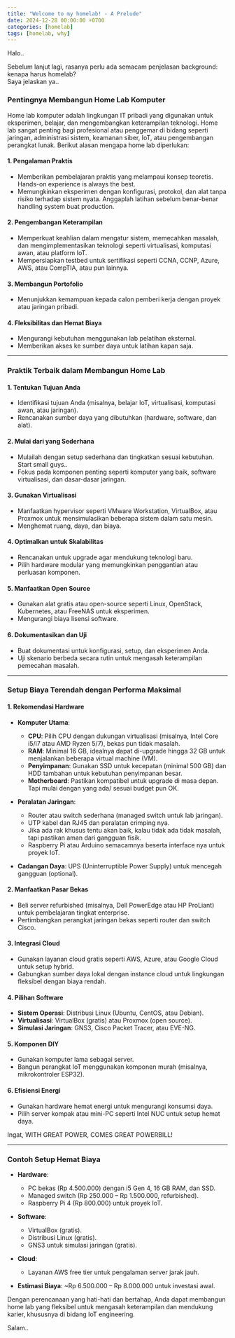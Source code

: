 ```yaml
---
title: "Welcome to my homelab! - A Prelude"
date: 2024-12-28 00:00:00 +0700
categories: [homelab]
tags: [homelab, why]
---
```

Halo..

Sebelum lanjut lagi, rasanya perlu ada semacam penjelasan background: kenapa harus homelab?  
Saya jelaskan ya..

### **Pentingnya Membangun Home Lab Komputer**

Home lab komputer adalah lingkungan IT pribadi yang digunakan untuk eksperimen, belajar, dan mengembangkan keterampilan teknologi. Home lab sangat penting bagi profesional atau penggemar di bidang seperti jaringan, administrasi sistem, keamanan siber, IoT, atau pengembangan perangkat lunak. Berikut alasan mengapa home lab diperlukan:

#### **1. Pengalaman Praktis**
   - Memberikan pembelajaran praktis yang melampaui konsep teoretis. Hands-on experience is always the best.
   - Memungkinkan eksperimen dengan konfigurasi, protokol, dan alat tanpa risiko terhadap sistem nyata. Anggaplah latihan sebelum benar-benar handling system buat production.

#### **2. Pengembangan Keterampilan**
   - Memperkuat keahlian dalam mengatur sistem, memecahkan masalah, dan mengimplementasikan teknologi seperti virtualisasi, komputasi awan, atau platform IoT.
   - Mempersiapkan testbed untuk sertifikasi seperti CCNA, CCNP, Azure, AWS, atau CompTIA, atau pun lainnya.

#### **3. Membangun Portofolio**
   - Menunjukkan kemampuan kepada calon pemberi kerja dengan proyek atau jaringan pribadi.

#### **4. Fleksibilitas dan Hemat Biaya**
   - Mengurangi kebutuhan menggunakan lab pelatihan eksternal.
   - Memberikan akses ke sumber daya untuk latihan kapan saja.

---

### **Praktik Terbaik dalam Membangun Home Lab**

#### **1. Tentukan Tujuan Anda**
   - Identifikasi tujuan Anda (misalnya, belajar IoT, virtualisasi, komputasi awan, atau jaringan).
   - Rencanakan sumber daya yang dibutuhkan (hardware, software, dan alat).

#### **2. Mulai dari yang Sederhana**
   - Mulailah dengan setup sederhana dan tingkatkan sesuai kebutuhan. Start small guys..
   - Fokus pada komponen penting seperti komputer yang baik, software virtualisasi, dan dasar-dasar jaringan.

#### **3. Gunakan Virtualisasi**
   - Manfaatkan hypervisor seperti VMware Workstation, VirtualBox, atau Proxmox untuk mensimulasikan beberapa sistem dalam satu mesin.
   - Menghemat ruang, daya, dan biaya.

#### **4. Optimalkan untuk Skalabilitas**
   - Rencanakan untuk upgrade agar mendukung teknologi baru.
   - Pilih hardware modular yang memungkinkan penggantian atau perluasan komponen.

#### **5. Manfaatkan Open Source**
   - Gunakan alat gratis atau open-source seperti Linux, OpenStack, Kubernetes, atau FreeNAS untuk eksperimen.
   - Mengurangi biaya lisensi software.

#### **6. Dokumentasikan dan Uji**
   - Buat dokumentasi untuk konfigurasi, setup, dan eksperimen Anda.
   - Uji skenario berbeda secara rutin untuk mengasah keterampilan pemecahan masalah.

---

### **Setup Biaya Terendah dengan Performa Maksimal**

#### **1. Rekomendasi Hardware**
   - **Komputer Utama**:
     - **CPU**: Pilih CPU dengan dukungan virtualisasi (misalnya, Intel Core i5/i7 atau AMD Ryzen 5/7), bekas pun tidak masalah.
     - **RAM**: Minimal 16 GB, idealnya dapat di-upgrade hingga 32 GB untuk menjalankan beberapa virtual machine (VM).
     - **Penyimpanan**: Gunakan SSD untuk kecepatan (minimal 500 GB) dan HDD tambahan untuk kebutuhan penyimpanan besar.
     - **Motherboard**: Pastikan kompatibel untuk upgrade di masa depan. Tapi mulai dengan yang ada/ sesuai budget pun OK.

   - **Peralatan Jaringan**:
     - Router atau switch sederhana (managed switch untuk lab jaringan).
     - UTP kabel dan RJ45 dan peralatan crimping nya.
     - Jika ada rak khusus tentu akan baik, kalau tidak ada tidak masalah, tapi pastikan aman dari gangguan fisik.
     - Raspberry Pi atau Arduino semacamnya beserta interface nya untuk proyek IoT.

   - **Cadangan Daya**: UPS (Uninterruptible Power Supply) untuk mencegah gangguan (optional).

#### **2. Manfaatkan Pasar Bekas**
   - Beli server refurbished (misalnya, Dell PowerEdge atau HP ProLiant) untuk pembelajaran tingkat enterprise.
   - Pertimbangkan perangkat jaringan bekas seperti router dan switch Cisco.

#### **3. Integrasi Cloud**
   - Gunakan layanan cloud gratis seperti AWS, Azure, atau Google Cloud untuk setup hybrid.
   - Gabungkan sumber daya lokal dengan instance cloud untuk lingkungan fleksibel dengan biaya rendah.

#### **4. Pilihan Software**
   - **Sistem Operasi**: Distribusi Linux (Ubuntu, CentOS, atau Debian).
   - **Virtualisasi**: VirtualBox (gratis) atau Proxmox (open source).
   - **Simulasi Jaringan**: GNS3, Cisco Packet Tracer, atau EVE-NG.

#### **5. Komponen DIY**
   - Gunakan komputer lama sebagai server.
   - Bangun perangkat IoT menggunakan komponen murah (misalnya, mikrokontroler ESP32).

#### **6. Efisiensi Energi**
   - Gunakan hardware hemat energi untuk mengurangi konsumsi daya.
   - Pilih server kompak atau mini-PC seperti Intel NUC untuk setup hemat daya.

Ingat, WITH GREAT POWER, COMES GREAT POWERBILL!

---

### **Contoh Setup Hemat Biaya**

- **Hardware**:
  - PC bekas (Rp 4.500.000) dengan i5 Gen 4, 16 GB RAM, dan SSD.
  - Managed switch (Rp 250.000 – Rp 1.500.000, refurbished).
  - Raspberry Pi 4 (Rp 800.000) untuk proyek IoT.

- **Software**:
  - VirtualBox (gratis).
  - Distribusi Linux (gratis).
  - GNS3 untuk simulasi jaringan (gratis).

- **Cloud**:
  - Layanan AWS free tier untuk pengalaman server jarak jauh.

- **Estimasi Biaya**: ~Rp 6.500.000 – Rp 8.000.000 untuk investasi awal.

Dengan perencanaan yang hati-hati dan bertahap, Anda dapat membangun home lab yang fleksibel untuk mengasah keterampilan dan mendukung karier, khususnya di bidang IoT engineering.


Salam..